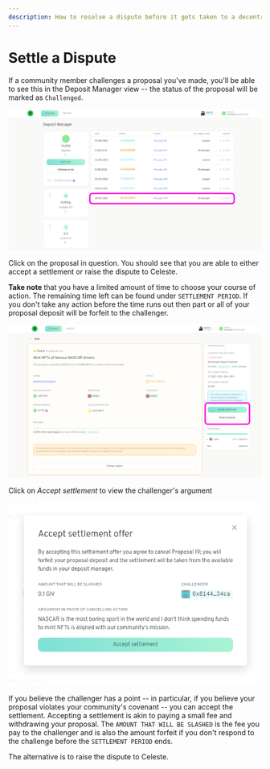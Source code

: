```yaml
---
description: How to resolve a dispute before it gets taken to a decentralised court
---
```


# Settle a Dispute

If a community member challenges a proposal you've made, you'll be able to see this in the Deposit Manager view -- the status of the proposal will be marked as `Challenged`.

![](../../.gitbook/assets/viewChallenge%20%281%29%20%281%29.png)

Click on the proposal in question. You should see that you are able to either accept a settlement or raise the dispute to Celeste.  
  
**Take note** that you have a limited amount of time to choose your course of action. The remaining time left can be found under `SETTLEMENT PERIOD`.  If you don't take any action before the time runs out then part or all of your proposal deposit will be forfeit to the challenger. 

![Accept Settlement or Raise to Celeste, the choice is yours.](../../.gitbook/assets/challengedProposal.png)

Click on _Accept settlement_ to view the challenger's argument

![](../../.gitbook/assets/acceptSettlement.png)

If you believe the challenger has a point -- in particular, if you believe your proposal violates your community's covenant -- you can accept the settlement. Accepting a settlement is akin to paying a small fee and withdrawing your proposal. The `AMOUNT THAT WILL BE SLASHED` is the fee you pay to the challenger and is also the amount forfeit if you don't respond to the challenge before the `SETTLEMENT PERIOD` ends.

The alternative is to raise the dispute to Celeste.

